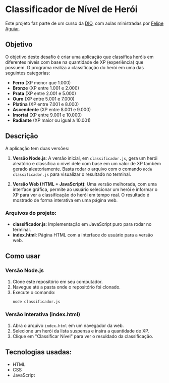 # Classificador de Nível de Herói

Este projeto faz parte de um curso da [DIO](https://github.com/digitalinnovationone), com aulas ministradas por [Felipe Aguiar](https://github.com/felipeAguiarCode).

## Objetivo

O objetivo deste desafio é criar uma aplicação que classifica heróis em diferentes níveis com base na quantidade de XP (experiência) que possuem. O programa realiza a classificação do herói em uma das seguintes categorias:

- **Ferro** (XP menor que 1.000)
- **Bronze** (XP entre 1.001 e 2.000)
- **Prata** (XP entre 2.001 e 5.000)
- **Ouro** (XP entre 5.001 e 7.000)
- **Platina** (XP entre 7.001 e 8.000)
- **Ascendente** (XP entre 8.001 e 9.000)
- **Imortal** (XP entre 9.001 e 10.000)
- **Radiante** (XP maior ou igual a 10.001)

## Descrição

A aplicação tem duas versões:
1. **Versão Node.js**: A versão inicial, em `classificador.js`, gera um herói aleatório e classifica o nível dele com base em um valor de XP também gerado aleatoriamente. Basta rodar o arquivo com o comando `node classificador.js` para visualizar o resultado no terminal.
   
2. **Versão Web (HTML + JavaScript)**: Uma versão melhorada, com uma interface gráfica, permite ao usuário selecionar um herói e informar o XP para ver a classificação do herói em tempo real. O resultado é mostrado de forma interativa em uma página web.

### Arquivos do projeto:

- **classificador.js**: Implementação em JavaScript puro para rodar no terminal.
- **index.html**: Página HTML com a interface do usuário para a versão web.
  
## Como usar

### Versão Node.js

1. Clone este repositório em seu computador.
2. Navegue até a pasta onde o repositório foi clonado.
3. Execute o comando:
   ```bash
   node classificador.js

### Versão Interativa (index.html)
1. Abra o arquivo `index.html` em um navegador da web.
2. Selecione um herói da lista suspensa e insira a quantidade de XP.
3. Clique em "Classificar Nível" para ver o resuldado da classificação.

## Tecnologias usadas:

- HTML
- CSS
- JavaScript